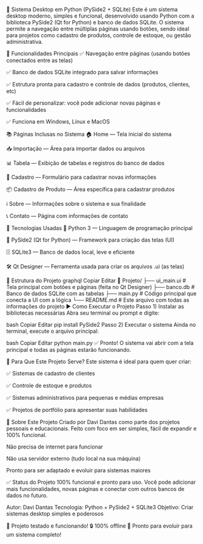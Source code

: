 🚀 Sistema Desktop em Python (PySide2 + SQLite) Este é um sistema desktop moderno, simples e funcional, desenvolvido usando Python com a biblioteca PySide2 (Qt for Python) e banco de dados SQLite. O sistema permite a navegação entre múltiplas páginas usando botões, sendo ideal para projetos como cadastro de produtos, controle de estoque, ou gestão administrativa.

🎯 Funcionalidades Principais ✅ Navegação entre páginas (usando botões conectados entre as telas)

✅ Banco de dados SQLite integrado para salvar informações

✅ Estrutura pronta para cadastro e controle de dados (produtos, clientes, etc)

✅ Fácil de personalizar: você pode adicionar novas páginas e funcionalidades

✅ Funciona em Windows, Linux e MacOS

📚 Páginas Inclusas no Sistema 🏠 Home — Tela inicial do sistema

📥 Importação — Área para importar dados ou arquivos

📊 Tabela — Exibição de tabelas e registros do banco de dados

📝 Cadastro — Formulário para cadastrar novas informações

📦 Cadastro de Produto — Área específica para cadastrar produtos

ℹ️ Sobre — Informações sobre o sistema e sua finalidade

📞 Contato — Página com informações de contato

🔧 Tecnologias Usadas 🐍 Python 3 — Linguagem de programação principal

🎨 PySide2 (Qt for Python) — Framework para criação das telas (UI)

🗄️ SQLite3 — Banco de dados local, leve e eficiente

🛠️ Qt Designer — Ferramenta usada para criar os arquivos .ui (as telas)

📂 Estrutura do Projeto graphql Copiar Editar 📁 Projeto/ ├── ui_main.ui # Tela principal com botões e páginas (feita no Qt Designer) ├── banco.db # Banco de dados SQLite com as tabelas ├── main.py # Código principal que conecta a UI com a lógica └── README.md # Este arquivo com todas as informações do projeto ▶️ Como Executar o Projeto Passo 1) Instalar as bibliotecas necessárias Abra seu terminal ou prompt e digite:

bash Copiar Editar pip install PySide2 Passo 2) Executar o sistema Ainda no terminal, execute o arquivo principal:

bash Copiar Editar python main.py ✅ Pronto! O sistema vai abrir com a tela principal e todas as páginas estarão funcionando.

🚀 Para Que Este Projeto Serve? Este sistema é ideal para quem quer criar:

✅ Sistemas de cadastro de clientes

✅ Controle de estoque e produtos

✅ Sistemas administrativos para pequenas e médias empresas

✅ Projetos de portfólio para apresentar suas habilidades

📢 Sobre Este Projeto Criado por Davi Dantas como parte dos projetos pessoais e educacionais. Feito com foco em ser simples, fácil de expandir e 100% funcional.

Não precisa de internet para funcionar

Não usa servidor externo (tudo local na sua máquina)

Pronto para ser adaptado e evoluir para sistemas maiores

✅ Status do Projeto 100% funcional e pronto para uso. Você pode adicionar mais funcionalidades, novas páginas e conectar com outros bancos de dados no futuro.

Autor: Davi Dantas Tecnologia: Python + PySide2 + SQLite3 Objetivo: Criar sistemas desktop simples e poderosos

💪 Projeto testado e funcionando! 🔒 100% offline 🚀 Pronto para evoluir para um sistema completo!
